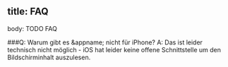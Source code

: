 title: FAQ
---
body: TODO FAQ

###Q: Warum gibt es &appname; nicht für iPhone?
A: Das ist leider technisch nicht möglich - iOS hat leider keine offene Schnittstelle um den Bildschirminhalt auszulesen.
